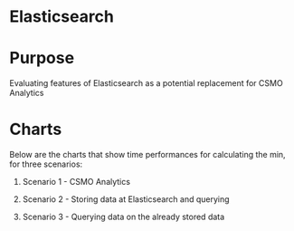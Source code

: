 # Elasticsearch

# Purpose 

Evaluating features of Elasticsearch as a potential replacement for CSMO Analytics

# Charts 

Below are the charts that show time performances for calculating the min, for three scenarios: 

1. Scenario 1 - CSMO Analytics 

2. Scenario 2 - Storing data at Elasticsearch and querying 

3. Scenario 3 - Querying data on the already stored data 





